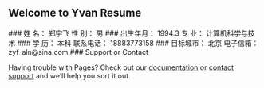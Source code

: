 ## Welcome to Yvan Resume
<a>
### 姓 名：	郑宇飞	    性 别：	男
### 出生年月：	1994.3	 专 业：	计算机科学与技术
### 学 历：	本科	     联系电话： 18883773158
### 目标城市：	北京	   电子信箱：	zyf_aln@sina.com
</a>
### Support or Contact

Having trouble with Pages? Check out our [documentation](https://help.github.com/categories/github-pages-basics/) or [contact support](https://github.com/contact) and we’ll help you sort it out.
